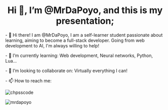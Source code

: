 <h1 align="center">Hi 👋, I’m @MrDaPoyo, and this is my presentation;</h1>
<p>- 👀 Hi there! I am @MrDaPoyo, I am a self-learner student passionate about learning, aiming to become a full-stack developer. Going from web development to AI, I'm always willing to help!</p>
<p>- 🌱 I’m currently learning: Web development, Neural networks, Python, Lua...</p>
<p>- 💞️ I’m looking to collaborate on: Virtually everything I can!</p>
<p>- 📫 How to reach me: </p>

<p align="left"> <img src="https://komarev.com/ghpvc/?username=mrdapoyo&label=Profile%20views&color=0e75b6&style=flat" alt="chpsscode" /> </p>
<p><img align="center" src="https://github-readme-streak-stats.herokuapp.com/?user=chpsscode&" alt="mrdapoyo" /></p>
<!---
MrDaPoyo/MrDaPoyo is a ✨ special ✨ repository because its `README.md` (this file) appears on your GitHub profile.
You can click the Preview link to take a look at your changes.
--->
